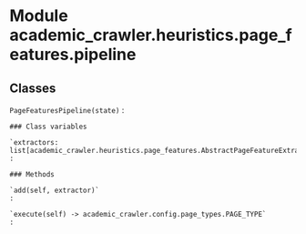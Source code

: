 Module academic_crawler.heuristics.page_features.pipeline
=========================================================

Classes
-------

`PageFeaturesPipeline(state)`
:   

    ### Class variables

    `extractors: list[academic_crawler.heuristics.page_features.AbstractPageFeatureExtractor]`
    :

    ### Methods

    `add(self, extractor)`
    :

    `execute(self) ‑> academic_crawler.config.page_types.PAGE_TYPE`
    :
